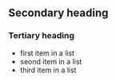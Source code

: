## Secondary heading
### Tertiary heading

* first item in a list
* seond item in a list
* third item in a list
